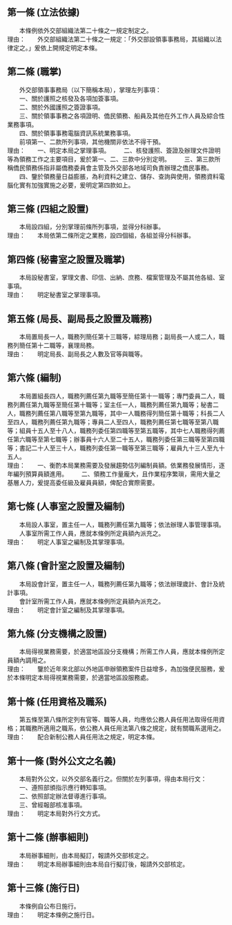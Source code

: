 第一條 (立法依據)
-----------------
　　本條例依外交部組織法第二十條之一規定制定之。  
理由：　　外交部組織法第二十條之一規定：「外交部設領事事務局，其組織以法律定之。」爰依上開規定明定本條。

第二條 (職掌)
-------------
　　外交部領事事務局（以下簡稱本局），掌理左列事項：  
　　一、關於護照之核發及各項加簽事項。  
　　二、關於外國護照之簽證事項。  
　　三、關於領事事務之各項證明、僑民領務、船員及其他在外工作人員及綜合性業務事項。  
　　四、關於領事事務電腦資訊系統業務事項。  
　　前項第一、二款所列事項，其他機關非依法不得干預。  
理由：　　一、明定本局之掌理事項。
　　二、核發護照、簽證及辦理文件證明等為領務工作之主要項目，爰於第一、二、三款中分別定明。
　　三、第三款所稱僑民領務係指非屬僑務委員會主管及外交部各地域司負責辦理之僑民事務。
　　四、鑒於領務量日益膨脹，為利資料之建立、儲存、查詢與使用，領務資料電腦化實有加強實施之必要，爰明定第四款如上。

第三條 (四組之設置)
-------------------
　　本局設四組，分別掌理前條所列事項，並得分科辦事。  
理由：　　本局依第二條所定之業務，設四個組，各組並得分科辦事。

第四條 (秘書室之設置及職掌)
---------------------------
　　本局設秘書室，掌理文書、印信、出納、庶務、檔案管理及不屬其他各組、室事項。  
理由：　　明定秘書室之掌理事項。

第五條 (局長、副局長之設置及職務)
---------------------------------
　　本局置局長一人，職務列簡任第十三職等，綜理局務；副局長一人或二人，職務列簡任第十二職等，襄理局務。  
理由：　　明定局長、副局長之人數及官等與職等。

第六條 (編制)
-------------
　　本局置組長四人，職務列薦任第九職等至簡任第十一職等；專門委員二人，職務列薦任第九職等至簡任第十職等；室主任一人，職務列薦任第九職等；秘書二人，職務列薦任第八職等至第九職等，其中一人職務得列簡任第十職等；科長二人至四人，職務列薦任第九職等；專員二人至四人，職務列薦任第七職等至第八職等；組員十五人至十八人，職務列委任第四職等至第五職等，其中七人職務得列薦任第六職等至第七職等；辦事員十六人至二十五人，職務列委任第三職等至第四職等；書記二十人至三十人，職務列委任第一職等至第三職等；雇員九十三人至九十五人。  
理由：　　一、衡酌本局業務需要及發展趨勢估列編制員額。依業務發展情形，逐年編列預算員額進用。
　　二、領務工作量龐大，且作業程序繁瑣，需用大量之基層人力，爰提高委任級及雇員員額，俾配合實際需要。

第七條 (人事室之設置及編制)
---------------------------
　　本局設人事室，置主任一人，職務列薦任第九職等；依法辦理人事管理事項。  
　　人事室所需工作人員，應就本條例所定員額內派充之。  
理由：　　明定人事室之編制及其掌理事項。

第八條 (會計室之設置及編制)
---------------------------
　　本局設會計室，置主任一人，職務列薦任第九職等；依法辦理歲計、會計及統計事項。  
　　會計室所需工作人員，應就本條例所定員額內派充之。  
理由：　　明定會計室之編制及其掌理事項。

第九條 (分支機構之設置)
-----------------------
　　本局得視業務需要，於適當地區設分支機構；所需工作人員，應就本條例所定員額內調用之。  
理由：　　鑒於近年來北部以外地區申辦領務案件日益增多，為加強便民服務，爰於本條明定本局得視業務需要，於適當地區設服務處。

第十條 (任用資格及職系)
-----------------------
　　第五條至第八條所定列有官等、職等人員，均應依公務人員任用法取得任用資格；其職務所適用之職系，依公務人員任用法第八條之規定，就有關職系選用之。  
理由：　　配合新制公務人員任用法之規定，明定本條。

第十一條 (對外公文之名義)
-------------------------
　　本局對外公文，以外交部名義行之。但關於左列事項，得由本局行文：  
　　一、遵照部頒指示應行轉知事項。  
　　二、依照部定辦法督導進行事項。  
　　三、曾經報部核准事項。  
理由：　　明定本局對外行文方式。

第十二條 (辦事細則)
-------------------
　　本局辦事細則，由本局擬訂，報請外交部核定之。  
理由：　　明定本局辦事細則由本局自行擬訂後，報請外交部核定。

第十三條 (施行日)
-----------------
　　本條例自公布日施行。  
理由：　　明定本條例之施行日。